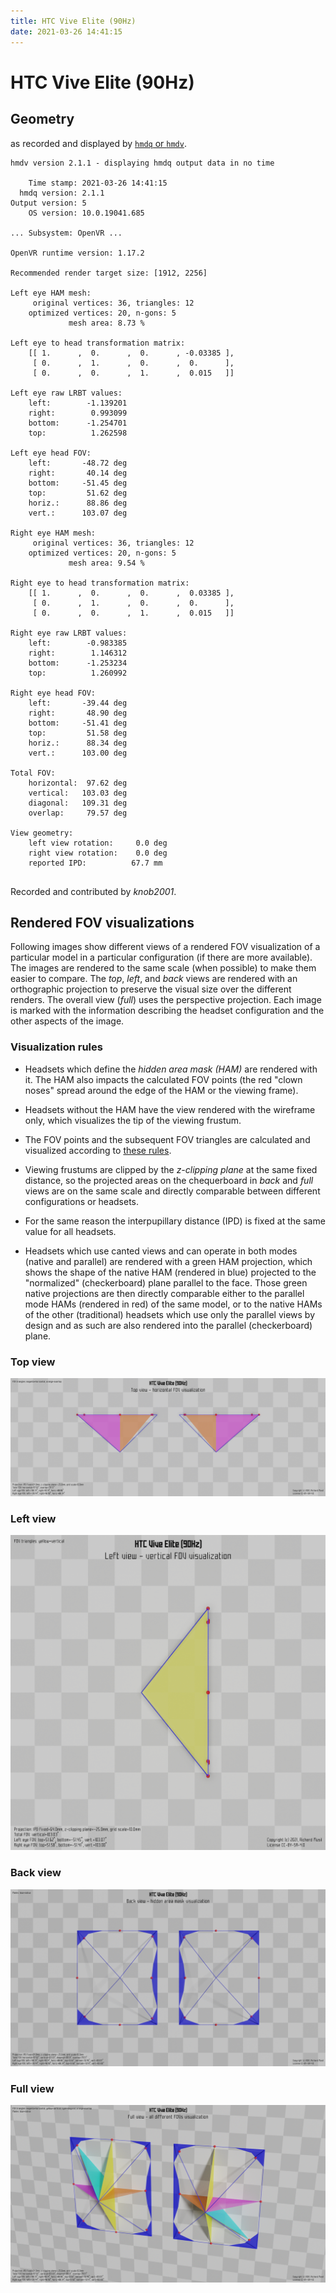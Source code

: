 ```yaml
---
title: HTC Vive Elite (90Hz)
date: 2021-03-26 14:41:15
---
```

# HTC Vive Elite (90Hz)

## Geometry

as recorded and displayed by [`hmdq` or `hmdv`](https://github.com/risa2000/hmdq).
```
hmdv version 2.1.1 - displaying hmdq output data in no time

    Time stamp: 2021-03-26 14:41:15
  hmdq version: 2.1.1
Output version: 5
    OS version: 10.0.19041.685

... Subsystem: OpenVR ...

OpenVR runtime version: 1.17.2

Recommended render target size: [1912, 2256]

Left eye HAM mesh:
     original vertices: 36, triangles: 12
    optimized vertices: 20, n-gons: 5
             mesh area: 8.73 %

Left eye to head transformation matrix:
    [[ 1.      ,  0.      ,  0.      , -0.03385 ],
     [ 0.      ,  1.      ,  0.      ,  0.      ],
     [ 0.      ,  0.      ,  1.      ,  0.015   ]]

Left eye raw LRBT values:
    left:        -1.139201
    right:        0.993099
    bottom:      -1.254701
    top:          1.262598

Left eye head FOV:
    left:       -48.72 deg
    right:       40.14 deg
    bottom:     -51.45 deg
    top:         51.62 deg
    horiz.:      88.86 deg
    vert.:      103.07 deg

Right eye HAM mesh:
     original vertices: 36, triangles: 12
    optimized vertices: 20, n-gons: 5
             mesh area: 9.54 %

Right eye to head transformation matrix:
    [[ 1.      ,  0.      ,  0.      ,  0.03385 ],
     [ 0.      ,  1.      ,  0.      ,  0.      ],
     [ 0.      ,  0.      ,  1.      ,  0.015   ]]

Right eye raw LRBT values:
    left:        -0.983385
    right:        1.146312
    bottom:      -1.253234
    top:          1.260992

Right eye head FOV:
    left:       -39.44 deg
    right:       48.90 deg
    bottom:     -51.41 deg
    top:         51.58 deg
    horiz.:      88.34 deg
    vert.:      103.00 deg

Total FOV:
    horizontal:  97.62 deg
    vertical:   103.03 deg
    diagonal:   109.31 deg
    overlap:     79.57 deg

View geometry:
    left view rotation:     0.0 deg
    right view rotation:    0.0 deg
    reported IPD:          67.7 mm


```
Recorded and contributed by _knob2001_.

## Rendered FOV visualizations

Following images show different views of a rendered FOV visualization of a
particular model in a particular configuration (if there are more available).
The images are rendered to the same scale (when possible) to make them easier
to compare. The _top_, _left_, and _back_ views are rendered with an
orthographic projection to preserve the visual size over the different renders.
The overall view (_full_) uses the perspective projection. Each image is marked
with the information describing the headset configuration and the other aspects
of the image.

### Visualization rules

* Headsets which define the _hidden area mask (HAM)_ are rendered with it. The
  HAM also impacts the calculated FOV points (the red "clown noses" spread
  around the edge of the HAM or the viewing frame).

* Headsets without the HAM have the view rendered with the wireframe only, which
  visualizes the tip of the viewing frustum.

* The FOV points and the subsequent FOV triangles are calculated and visualized
  according to [these
  rules](https://risa2000.github.io/vrdocs/docs/hmd_fov_calculation).

* Viewing frustums are clipped by the _z-clipping plane_ at the same fixed
  distance, so the projected areas on the chequerboard in _back_ and _full_
  views are on the same scale and directly comparable between different
  configurations or headsets.

* For the same reason the interpupillary distance (IPD) is fixed at the same
  value for all headsets.

* Headsets which use canted views and can operate in both modes (native and
  parallel) are rendered with a green HAM projection, which shows the shape of
  the native HAM (rendered in blue) projected to the "normalized"
  (checkerboard) plane parallel to the face. Those green native projections are
  then directly comparable either to the parallel mode HAMs (rendered in red)
  of the same model, or to the native HAMs of the other (traditional) headsets
  which use only the parallel views by design and as such are also rendered
  into the parallel (checkerboard) plane.

### Top view
[![HTC Vive Elite (90Hz) - top view](../images/ViveElite_Native_R90_top.dmx.png)](../images/ViveElite_Native_R90_top.dmx.png)

### Left view
[![HTC Vive Elite (90Hz) - left view](../images/ViveElite_Native_R90_left.dmx.png)](../images/ViveElite_Native_R90_left.dmx.png)

### Back view
[![HTC Vive Elite (90Hz) - back view](../images/ViveElite_Native_R90_back.dmx.png)](../images/ViveElite_Native_R90_back.dmx.png)

### Full view
[![HTC Vive Elite (90Hz) - full view](../images/ViveElite_Native_R90_over.dmx.png)](../images/ViveElite_Native_R90_over.dmx.png)

